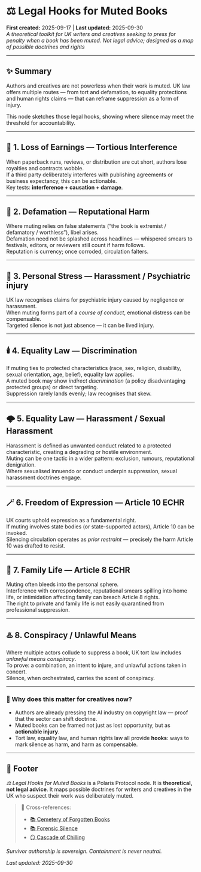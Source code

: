 # ⚖️ Legal Hooks for Muted Books  
**First created:** 2025-09-17 | **Last updated:** 2025-09-30  
*A theoretical toolkit for UK writers and creatives seeking to press for penalty when a book has been muted. Not legal advice; designed as a map of possible doctrines and rights*  

---

## ✨ Summary

Authors and creatives are not powerless when their work is muted. UK law offers multiple routes — from tort and defamation, to equality protections and human rights claims — that can reframe suppression as a form of injury. 

This node sketches those legal hooks, showing where silence may meet the threshold for accountability.  


---

## 💸 1. Loss of Earnings — Tortious Interference  
When paperback runs, reviews, or distribution are cut short, authors lose royalties and contracts wobble.  
If a third party deliberately interferes with publishing agreements or business expectancy, this can be actionable.  
Key tests: **interference + causation + damage**.  

---

## 💄 2. Defamation — Reputational Harm  
Where muting relies on false statements (“the book is extremist / defamatory / worthless”), libel arises.  
Defamation need not be splashed across headlines — whispered smears to festivals, editors, or reviewers still count if harm follows.  
Reputation is currency; once corroded, circulation falters.  

---

## 🧠 3. Personal Stress — Harassment / Psychiatric injury  
UK law recognises claims for psychiatric injury caused by negligence or harassment.  
When muting forms part of a *course of conduct*, emotional distress can be compensable.  
Targeted silence is not just absence — it can be lived injury.  

---

## 🕯️ 4. Equality Law — Discrimination  
If muting ties to protected characteristics (race, sex, religion, disability, sexual orientation, age, belief), equality law applies.  
A muted book may show *indirect discrimination* (a policy disadvantaging protected groups) or direct targeting.  
Suppression rarely lands evenly; law recognises that skew.  

---

## 🌩️ 5. Equality Law — Harassment / Sexual Harassment  
Harassment is defined as unwanted conduct related to a protected characteristic, creating a degrading or hostile environment.  
Muting can be one tactic in a wider pattern: exclusion, rumours, reputational denigration.  
Where sexualised innuendo or conduct underpin suppression, sexual harassment doctrines engage.  

---

## 🪄 6. Freedom of Expression — Article 10 ECHR  
UK courts uphold expression as a fundamental right.  
If muting involves state bodies (or state-supported actors), Article 10 can be invoked.  
Silencing circulation operates as *prior restraint* — precisely the harm Article 10 was drafted to resist.  

---

## 🐝 7. Family Life — Article 8 ECHR  
Muting often bleeds into the personal sphere.  
Interference with correspondence, reputational smears spilling into home life, or intimidation affecting family can breach Article 8 rights.  
The right to private and family life is not easily quarantined from professional suppression.  

---

## ♨️ 8. Conspiracy / Unlawful Means  
Where multiple actors collude to suppress a book, UK tort law includes *unlawful means conspiracy*.  
To prove: a combination, an intent to injure, and unlawful actions taken in concert.  
Silence, when orchestrated, carries the scent of conspiracy.  

---

### 🪬 Why does this matter for creatives now?  
- Authors are already pressing the AI industry on copyright law — proof that the sector can shift doctrine.  
- Muted books can be framed not just as lost opportunity, but as **actionable injury**.  
- Tort law, equality law, and human rights law all provide **hooks**: ways to mark silence as harm, and harm as compensable.  

---

## 🏮 Footer  
*⚖️ Legal Hooks for Muted Books* is a Polaris Protocol node. It is **theoretical, not legal advice**. It maps possible doctrines for writers and creatives in the UK who suspect their work was deliberately muted.  

> 📡 Cross-references:  
> - [📚 Cemetery of Forgotten Books](../../../Survivor_Tools/📚_cemetery_of_forgotten_books_node.md)  
> - [📚 Forensic Silence](../../..//📚_forensic_silence.md)  
> - [🪞 Cascade of Chilling](../../../🪞_cascade_of_chilling.md)  

*Survivor authorship is sovereign. Containment is never neutral.*  

_Last updated: 2025-09-30_  

